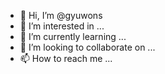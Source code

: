 - 👋 Hi, I’m @gyuwons
- 👀 I’m interested in ...
- 🌱 I’m currently learning ...
- 💞️ I’m looking to collaborate on ...
- 📫 How to reach me ...

<!---
gyuwons/gyuwons is a ✨ special ✨ repository because its `README.md` (this file) appears on your GitHub profile.
You can click the Preview link to take a look at your changes.
--->
